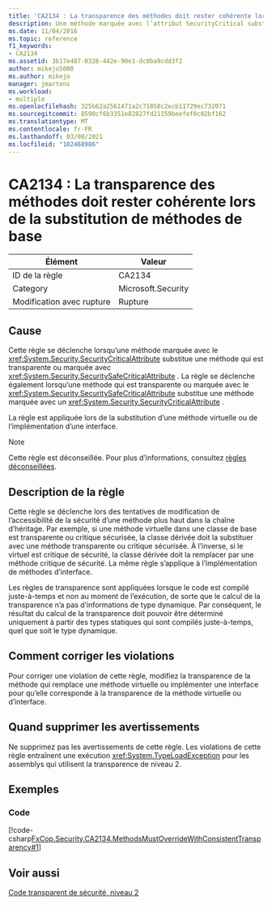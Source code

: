 ```yaml
---
title: 'CA2134 : La transparence des méthodes doit rester cohérente lors de la substitution de méthodes de base'
description: Une méthode marquée avec l’attribut SecurityCritical substitue une méthode qui est transparente ou marquée avec l’attribut SecuritySafeCritical, ou une méthode transparente ou marquée avec l’attribut SecuritySafeCritical remplace une méthode marquée avec un attribut SecurityCritical.
ms.date: 11/04/2016
ms.topic: reference
f1_keywords:
- CA2134
ms.assetid: 3b17e487-0326-442e-90e1-dc0ba9cdd3f2
author: mikejo5000
ms.author: mikejo
manager: jmartens
ms.workload:
- multiple
ms.openlocfilehash: 325b62a2561471a2c71858c2ecb11729ec732071
ms.sourcegitcommit: 8590cf6b3351e82827fd21159beefef0c02bf162
ms.translationtype: MT
ms.contentlocale: fr-FR
ms.lasthandoff: 03/08/2021
ms.locfileid: "102468986"
---
```

# <a name="ca2134-methods-must-keep-consistent-transparency-when-overriding-base-methods"></a>CA2134 : La transparence des méthodes doit rester cohérente lors de la substitution de méthodes de base

|Élément|Valeur|
|-|-|
|ID de la règle|CA2134|
|Category|Microsoft.Security|
|Modification avec rupture|Rupture|

## <a name="cause"></a>Cause
Cette règle se déclenche lorsqu’une méthode marquée avec le <xref:System.Security.SecurityCriticalAttribute> substitue une méthode qui est transparente ou marquée avec <xref:System.Security.SecuritySafeCriticalAttribute> . La règle se déclenche également lorsqu’une méthode qui est transparente ou marquée avec le <xref:System.Security.SecuritySafeCriticalAttribute> substitue une méthode marquée avec un <xref:System.Security.SecurityCriticalAttribute> .

La règle est appliquée lors de la substitution d’une méthode virtuelle ou de l’implémentation d’une interface.

> [!NOTE]
> Cette règle est déconseillée. Pour plus d’informations, consultez [règles déconseillées](fxcop-unported-deprecated-rules.md).

## <a name="rule-description"></a>Description de la règle
Cette règle se déclenche lors des tentatives de modification de l’accessibilité de la sécurité d’une méthode plus haut dans la chaîne d’héritage. Par exemple, si une méthode virtuelle dans une classe de base est transparente ou critique sécurisée, la classe dérivée doit la substituer avec une méthode transparente ou critique sécurisée. À l’inverse, si le virtuel est critique de sécurité, la classe dérivée doit la remplacer par une méthode critique de sécurité. La même règle s’applique à l’implémentation de méthodes d’interface.

Les règles de transparence sont appliquées lorsque le code est compilé juste-à-temps et non au moment de l’exécution, de sorte que le calcul de la transparence n’a pas d’informations de type dynamique. Par conséquent, le résultat du calcul de la transparence doit pouvoir être déterminé uniquement à partir des types statiques qui sont compilés juste-à-temps, quel que soit le type dynamique.

## <a name="how-to-fix-violations"></a>Comment corriger les violations
Pour corriger une violation de cette règle, modifiez la transparence de la méthode qui remplace une méthode virtuelle ou implémenter une interface pour qu’elle corresponde à la transparence de la méthode virtuelle ou d’interface.

## <a name="when-to-suppress-warnings"></a>Quand supprimer les avertissements
Ne supprimez pas les avertissements de cette règle. Les violations de cette règle entraînent une exécution <xref:System.TypeLoadException> pour les assemblys qui utilisent la transparence de niveau 2.

## <a name="examples"></a>Exemples

### <a name="code"></a>Code
[!code-csharp[FxCop.Security.CA2134.MethodsMustOverrideWithConsistentTransparency#1](../code-quality/codesnippet/CSharp/ca2134-methods-must-keep-consistent-transparency-when-overriding-base-methods_1.cs)]

## <a name="see-also"></a>Voir aussi
[Code transparent de sécurité, niveau 2](/dotnet/framework/misc/security-transparent-code-level-2)
